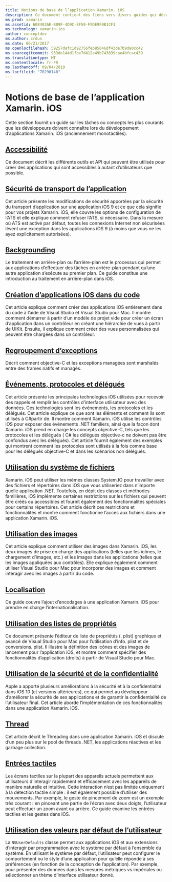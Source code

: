 ```yaml
---
title: Notions de base de l’application Xamarin. iOS
description: Ce document contient des liens vers divers guides qui décrivent les concepts fondamentaux du développement Xamarin. iOS, tels que la sécurité du transport de l’application, l’arrière-plan, les événements et le Threading.
ms.prod: xamarin
ms.assetid: 608403AE-B09F-4D9C-8F59-F9DE9F0B1CF1
ms.technology: xamarin-ios
author: conceptdev
ms.author: crdun
ms.date: 06/21/2017
ms.openlocfilehash: 59257dafc1d92756feb85046df43de7b9da0cc42
ms.sourcegitcommit: 933de144d1fbe7d412e49b743839cae4bfcac439
ms.translationtype: MT
ms.contentlocale: fr-FR
ms.lasthandoff: 09/04/2019
ms.locfileid: "70290140"
---
```

# <a name="xamarinios-application-fundamentals"></a>Notions de base de l’application Xamarin. iOS

Cette section fournit un guide sur les tâches ou concepts les plus courants que les développeurs doivent connaître lors du développement d’applications Xamarin. iOS (anciennement monotactiles).

## <a name="accessibilityiosapp-fundamentalsaccessibilitymd"></a>[Accessibilité](~/ios/app-fundamentals/accessibility.md)

Ce document décrit les différents outils et API qui peuvent être utilisés pour créer des applications qui sont accessibles à autant d’utilisateurs que possible.

## <a name="app-transport-securityiosapp-fundamentalsatsmd"></a>[Sécurité de transport de l’application](~/ios/app-fundamentals/ats.md)

Cet article présente les modifications de sécurité apportées par la sécurité du transport d’application sur une application iOS 9 et ce que cela signifie pour vos projets Xamarin. iOS, elle couvre les options de configuration de l’ATS et elle explique comment refuser l’ATS, si nécessaire. Dans la mesure où ATS est activé par défaut, toutes les connexions Internet non sécurisées lèvent une exception dans les applications iOS 9 (à moins que vous ne les ayez explicitement autorisées).

## <a name="backgroundingiosapp-fundamentalsbackgroundingindexmd"></a>[Backgrounding](~/ios/app-fundamentals/backgrounding/index.md)

Le traitement en arrière-plan ou l’arrière-plan est le processus qui permet aux applications d’effectuer des tâches en arrière-plan pendant qu’une autre application s’exécute au premier plan. Ce guide constitue une introduction au traitement en arrière-plan dans iOS.

## <a name="creating-ios-applications-in-codeiosapp-fundamentalsios-code-onlymd"></a>[Création d’applications iOS dans du code](~/ios/app-fundamentals/ios-code-only.md)

Cet article explique comment créer des applications iOS entièrement dans du code à l’aide de Visual Studio et Visual Studio pour Mac. Il montre comment démarrer à partir d’un modèle de projet vide pour créer un écran d’application dans un contrôleur en créant une hiérarchie de vues à partir de UIKit. Ensuite, il explique comment créer des vues personnalisées qui peuvent être chargées dans un contrôleur.

## <a name="exception-marshalingiosplatformexception-marshalingmd"></a>[Regroupement d’exceptions](~/ios/platform/exception-marshaling.md)

Décrit comment objective-C et les exceptions managées sont marshalés entre des frames natifs et managés.

## <a name="events-protocols-and-delegatesiosapp-fundamentalsdelegates-protocols-and-eventsmd"></a>[Événements, protocoles et délégués](~/ios/app-fundamentals/delegates-protocols-and-events.md)

Cet article présente les principales technologies iOS utilisées pour recevoir des rappels et remplir les contrôles d’interface utilisateur avec des données. Ces technologies sont les événements, les protocoles et les délégués. Cet article explique ce que sont les éléments et comment ils sont utilisés à C#partir de. Il montre comment Xamarin. iOS utilise les contrôles iOS pour exposer des événements .NET familiers, ainsi que la façon dont Xamarin. iOS prend en charge les concepts objective-C, tels que les protocoles et les délégués ( C# les délégués objective-c ne doivent pas être confondus avec les délégués). Cet article fournit également des exemples qui montrent comment les protocoles sont utilisés à la fois comme base pour les délégués objective-C et dans les scénarios non délégués.

## <a name="working-with-the-file-systemiosapp-fundamentalsfile-systemmd"></a>[Utilisation du système de fichiers](~/ios/app-fundamentals/file-system.md)

Xamarin. iOS peut utiliser les mêmes classes System.IO pour travailler avec des fichiers et répertoires dans iOS que vous utiliseriez dans n’importe quelle application .NET. Toutefois, en dépit des classes et méthodes familières, iOS implémente certaines restrictions sur les fichiers qui peuvent être créés ou accessibles et fournit également des fonctionnalités spéciales pour certains répertoires. Cet article décrit ces restrictions et fonctionnalités et montre comment fonctionne l’accès aux fichiers dans une application Xamarin. iOS.

## <a name="working-with-imagesiosapp-fundamentalsimages-iconsindexmd"></a>[Utilisation des images](~/ios/app-fundamentals/images-icons/index.md)

Cet article explique comment utiliser des images dans Xamarin. iOS, les deux images de prise en charge des applications (telles que les icônes, le chargement d’images, etc.) et les images dans les applications (telles que les images appliquées aux contrôles). Elle explique également comment utiliser Visual Studio pour Mac pour incorporer des images et comment interagir avec les images à partir du code.

## <a name="localizationiosapp-fundamentalslocalizationindexmd"></a>[Localisation](~/ios/app-fundamentals/localization/index.md)

Ce guide couvre l’ajout d’encodages à une application Xamarin. iOS pour prendre en charge l’internationalisation.

## <a name="working-with-property-listsiosapp-fundamentalsindexmd"></a>[Utilisation des listes de propriétés](~/ios/app-fundamentals/index.md)

Ce document présente l’éditeur de liste de propriétés (. plist) graphique et avancé de Visual Studio pour Mac pour l’utilisation d’info. plist et de conversions. plist. Il illustre la définition des icônes et des images de lancement pour l’application iOS, et montre comment spécifier des fonctionnalités d’application (droits) à partir de Visual Studio pour Mac.

## <a name="working-with-security-and-privacyiosapp-fundamentalssecurity-privacymd"></a>[Utilisation de la sécurité et de la confidentialité](~/ios/app-fundamentals/security-privacy.md)

Apple a apporté plusieurs améliorations à la sécurité et à la confidentialité dans iOS 10 (et versions ultérieures), ce qui permet au développeur d’améliorer la sécurité de ses applications et de garantir la confidentialité de l’utilisateur final. Cet article aborde l’implémentation de ces fonctionnalités dans une application Xamarin. iOS.

## <a name="threadingiosapp-fundamentalsthreadingmd"></a>[Thread](~/ios/app-fundamentals/threading.md)

Cet article décrit le Threading dans une application Xamarin. iOS et discute d’un peu plus sur le pool de threads .NET, les applications réactives et les garbage collection.

## <a name="touchiosapp-fundamentalstouchindexmd"></a>[Entrées tactiles](~/ios/app-fundamentals/touch/index.md)

Les écrans tactiles sur la plupart des appareils actuels permettent aux utilisateurs d’interagir rapidement et efficacement avec les appareils de manière naturelle et intuitive. Cette interaction n’est pas limitée uniquement à la détection tactile simple : il est également possible d’utiliser des mouvements. Par exemple, le geste de pincement de zoom est un exemple très courant : en pinceant une partie de l’écran avec deux doigts, l’utilisateur peut effectuer un zoom avant ou arrière. Ce guide examine les entrées tactiles et les gestes dans iOS.

## <a name="working-with-user-defaultsiosapp-fundamentalsuser-defaultsmd"></a>[Utilisation des valeurs par défaut de l’utilisateur](~/ios/app-fundamentals/user-defaults.md)

La `NSUserDefaults` classe permet aux applications iOS et aux extensions d’interagir par programmation avec le système par défaut à l’ensemble du système. En utilisant le système par défaut, l’utilisateur peut configurer le comportement ou le style d’une application pour qu’elle réponde à ses préférences (en fonction de la conception de l’application). Par exemple, pour présenter des données dans les mesures métriques vs impériales ou sélectionner un thème d’interface utilisateur donné.
